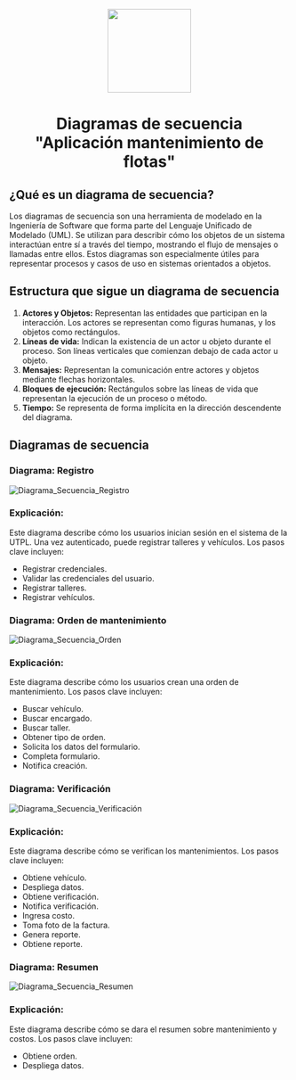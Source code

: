 <p align='center'>
  <img src='https://github.com/user-attachments/assets/899a06d7-01dd-4f33-b0cf-48b36b632b6f' height="150">
</p>

<h1 align='center'>
  Diagramas de secuencia
  <br>
  "Aplicación mantenimiento de flotas"
</h1>

## ¿Qué es un diagrama de secuencia?

Los diagramas de secuencia son una herramienta de modelado en la Ingeniería de Software que forma parte del Lenguaje Unificado de Modelado (UML). Se utilizan para describir cómo los objetos de un sistema interactúan entre sí a través del tiempo, mostrando el flujo de mensajes o llamadas entre ellos. Estos diagramas son especialmente útiles para representar procesos y casos de uso en sistemas orientados a objetos.

## Estructura que sigue un diagrama de secuencia


1. **Actores y Objetos:** Representan las entidades que participan en la interacción. Los actores se representan como figuras humanas, y los objetos como rectángulos.
2. **Líneas de vida:** Indican la existencia de un actor u objeto durante el proceso. Son líneas verticales que comienzan debajo de cada actor u objeto.
3. **Mensajes:** Representan la comunicación entre actores y objetos mediante flechas horizontales.
4. **Bloques de ejecución:** Rectángulos sobre las líneas de vida que representan la ejecución de un proceso o método.
5. **Tiempo:** Se representa de forma implícita en la dirección descendente del diagrama.

## Diagramas de secuencia

### Diagrama: Registro

![Diagrama_Secuencia_Registro](https://github.com/user-attachments/assets/e18e175b-db6c-4a36-b8b9-cc0fe7a0098e)

### Explicación:

Este diagrama describe cómo los usuarios inician sesión en el sistema de la UTPL. Una vez autenticado, puede registrar talleres y vehículos. Los pasos clave incluyen:

+ Registrar credenciales.
+ Validar las credenciales del usuario.
+ Registrar talleres.
+ Registrar vehículos.


### Diagrama: Orden de mantenimiento

![Diagrama_Secuencia_Orden](https://github.com/user-attachments/assets/fb0b51f9-ab34-4705-8f23-246194004013)

### Explicación:

Este diagrama describe cómo los usuarios crean una orden de mantenimiento. Los pasos clave incluyen:

+ Buscar vehículo.
+ Buscar encargado.
+ Buscar taller.
+ Obtener tipo de orden.
+ Solicita los datos del formulario.
+ Completa formulario.
+ Notifica creación.

### Diagrama: Verificación

![Diagrama_Secuencia_Verificación](https://github.com/user-attachments/assets/147bd28a-eaea-46f4-9e85-38a0a4b4f4fe)

### Explicación:

Este diagrama describe cómo se verifican los mantenimientos. Los pasos clave incluyen:

+ Obtiene vehículo.
+ Despliega datos.
+ Obtiene verificación.
+ Notifica verificación.
+ Ingresa costo.
+ Toma foto de la factura.
+ Genera reporte.
+ Obtiene reporte.

### Diagrama: Resumen

![Diagrama_Secuencia_Resumen](https://github.com/user-attachments/assets/f524c071-f261-4a2c-99ad-528a610c01ea)

### Explicación:

Este diagrama describe cómo se dara el resumen sobre mantenimiento y costos. Los pasos clave incluyen:

+ Obtiene orden.
+ Despliega datos.

